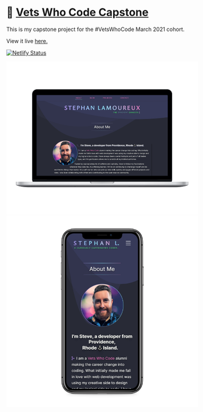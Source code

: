 # 🔗 [Vets Who Code Capstone](https://stephanlamoureux.github.io/vwc-capstone/)

This is my capstone project for the #VetsWhoCode March 2021 cohort.

View it live <a href="https://stephanlamoureux.github.io/vwc-capstone/">here.</a>

[![Netlify Status](https://api.netlify.com/api/v1/badges/a19fb031-1095-4149-84a8-7daffcc71542/deploy-status)](https://app.netlify.com/sites/stephanlamoureux/deploys)
<div align="center">
<img src="/assets/images/screenshots/laptop-mockup.png" alt="Portfolio mockup on laptops">
<img src="/assets/images/screenshots/iphone-mockup.png" alt="Portfolio mockup on iphone">
</div>

